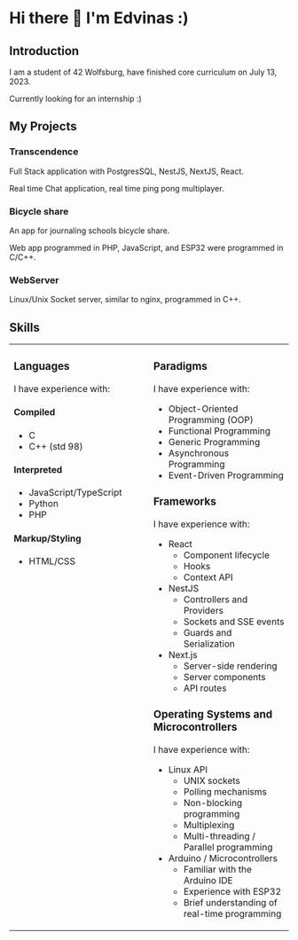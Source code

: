 # Hi there 👋 I'm Edvinas :)

## Introduction

I am a student of 42 Wolfsburg, have finished core curriculum on July 13, 2023.

Currently looking for an internship :)

## My Projects

### Transcendence

Full Stack application with PostgresSQL, NestJS, NextJS, React. 

Real time Chat application, real time ping pong multiplayer.

### Bicycle share

An app for journaling schools bicycle share.

Web app programmed in PHP, JavaScript, and ESP32 were programmed in C/C++.

### WebServer

Linux/Unix Socket server, similar to nginx, programmed in C++.

## Skills

<table>
<tr>
<td valign="top" width="50%">

### Languages

I have experience with:

#### Compiled

- C
- C++ (std 98)

#### Interpreted

- JavaScript/TypeScript
- Python
- PHP

#### Markup/Styling

- HTML/CSS

</td>
<td valign="top" width="50%">

### Paradigms

I have experience with:

- Object-Oriented Programming (OOP)
- Functional Programming
- Generic Programming
- Asynchronous Programming
- Event-Driven Programming

### Frameworks

I have experience with:

- React
  - Component lifecycle
  - Hooks
  - Context API
- NestJS
  - Controllers and Providers
  - Sockets and SSE events
  - Guards and Serialization
- Next.js
  - Server-side rendering
  - Server components
  - API routes

### Operating Systems and Microcontrollers

I have experience with:

- Linux API
  - UNIX sockets
  - Polling mechanisms
  - Non-blocking programming
  - Multiplexing
  - Multi-threading / Parallel programming
- Arduino / Microcontrollers
  - Familiar with the Arduino IDE
  - Experience with ESP32
  - Brief understanding of real-time programming

</td>
</tr>
</table>
